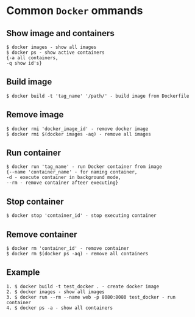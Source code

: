 # Common `Docker` ommands

## Show image and containers
    $ docker images - show all images
    $ docker ps - show active containers 
    {-a all containers, 
    -q show id's}

## Build image
    $ docker build -t 'tag_name' '/path/' - build image from Dockerfile
## Remove image
    $ docker rmi 'docker_image_id' - remove docker image
    $ docker rmi $(docker images -aq) - remove all images
## Run container
    $ docker run 'tag_name' - run Docker container from image 
    {--name 'container_name' - for naming container,
    -d - execute container in background mode,
    --rm - remove container afteer executing}
## Stop container
    $ docker stop 'container_id' - stop executing container
## Remove container
    $ docker rm 'container_id' - remove container
    $ docker rm $(docker ps -aq) - remove all containers
    

## Example
    1. $ docker build -t test_docker . - create docker image
    2. $ docker images - show all images
    3. $ docker run --rm --name web -p 8080:8080 test_docker - run container
    4. $ docker ps -a - show all containers


